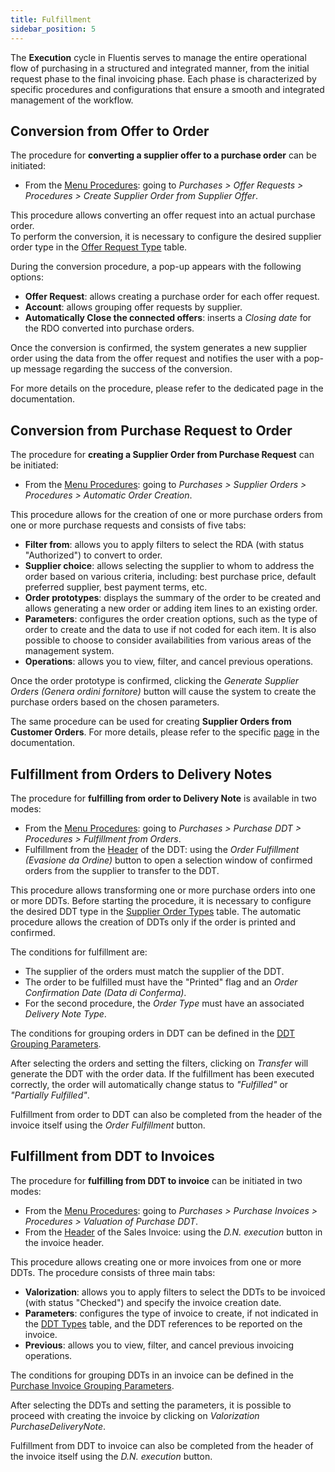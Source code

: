 ```yaml
---
title: Fulfillment 
sidebar_position: 5
---
```


The **Execution** cycle in Fluentis serves to manage the entire operational flow of purchasing in a structured and integrated manner, from the initial request phase to the final invoicing phase. Each phase is characterized by specific procedures and configurations that ensure a smooth and integrated management of the workflow.

## Conversion from Offer to Order 

The procedure for **converting a supplier offer to a purchase order** can be initiated:

- From the [Menu Procedures](/docs/purchase/offer-request/procedures/order-creation): going to *Purchases > Offer Requests > Procedures > Create Supplier Order from Supplier Offer*.

This procedure allows converting an offer request into an actual purchase order.  
To perform the conversion, it is necessary to configure the desired supplier order type in the [Offer Request Type](/docs/configurations/tables/purchase/purchase-offer-type) table.

During the conversion procedure, a pop-up appears with the following options:
- **Offer Request**: allows creating a purchase order for each offer request.
- **Account**: allows grouping offer requests by supplier.
- **Automatically Close the connected offers**: inserts a *Closing date* for the RDO converted into purchase orders.

Once the conversion is confirmed, the system generates a new supplier order using the data from the offer request and notifies the user with a pop-up message regarding the success of the conversion.

For more details on the procedure, please refer to the dedicated page in the documentation.

## Conversion from Purchase Request to Order

The procedure for **creating a Supplier Order from Purchase Request** can be initiated:

- From the [Menu Procedures](/docs/purchase/purchase-orders/procedures/create-purchase-orders-from-purchase-requests): going to *Purchases > Supplier Orders > Procedures > Automatic Order Creation*.

This procedure allows for the creation of one or more purchase orders from one or more purchase requests and consists of five tabs:

- **Filter from**: allows you to apply filters to select the RDA (with status "Authorized") to convert to order.
- **Supplier choice**: allows selecting the supplier to whom to address the order based on various criteria, including: best purchase price, default preferred supplier, best payment terms, etc.
- **Order prototypes**: displays the summary of the order to be created and allows generating a new order or adding item lines to an existing order.
- **Parameters**: configures the order creation options, such as the type of order to create and the data to use if not coded for each item. It is also possible to choose to consider availabilities from various areas of the management system.
- **Operations**: allows you to view, filter, and cancel previous operations.

Once the order prototype is confirmed, clicking the *Generate Supplier Orders (Genera ordini fornitore)* button will cause the system to create the purchase orders based on the chosen parameters.

The same procedure can be used for creating **Supplier Orders from Customer Orders**. For more details, please refer to the specific [page](/docs/purchase/purchase-orders/procedures/create-purchase-orders-from-purchase-requests) in the documentation.

## Fulfillment from Orders to Delivery Notes 

The procedure for **fulfilling from order to Delivery Note** is available in two modes:

- From the [Menu Procedures](/docs/purchase/purchase-delivery-note/procedures/create-delivery-notes-from-orders): going to *Purchases > Purchase DDT > Procedures > Fulfillment from Orders*.
- Fulfillment from the [Header](/docs/purchase/purchase-delivery-note/insert-purchase-delivery-note/purchase-delivery-note) of the DDT: using the *Order Fulfillment (Evasione da Ordine)* button to open a selection window of confirmed orders from the supplier to transfer to the DDT.

This procedure allows transforming one or more purchase orders into one or more DDTs. Before starting the procedure, it is necessary to configure the desired DDT type in the [Supplier Order Types](/docs/configurations/tables/purchase/purchase-orders-type/) table. The automatic procedure allows the creation of DDTs only if the order is printed and confirmed.

The conditions for fulfillment are:

- The supplier of the orders must match the supplier of the DDT.
- The order to be fulfilled must have the "Printed" flag and an *Order Confirmation Date (Data di Conferma)*.
- For the second procedure, the *Order Type* must have an associated *Delivery Note Type*.

The conditions for grouping orders in DDT can be defined in the [DDT Grouping Parameters](/docs/configurations/parameters/purchase/dn-grouping).

After selecting the orders and setting the filters, clicking on *Transfer* will generate the DDT with the order data. If the fulfillment has been executed correctly, the order will automatically change status to *"Fulfilled"* or *"Partially Fulfilled"*.

Fulfillment from order to DDT can also be completed from the header of the invoice itself using the *Order Fulfillment* button.

## Fulfillment from DDT to Invoices 

The procedure for **fulfilling from DDT to invoice** can be initiated in two modes:

- From the [Menu Procedures](/docs/purchase/purchase-invoices/procedures/purchase-delivery-note-valorization): going to *Purchases > Purchase Invoices > Procedures > Valuation of Purchase DDT*.
- From the [Header](/docs/purchase/purchase-invoices/insert-purchase-invoice/purchase-invoice) of the Sales Invoice: using the *D.N. execution* button in the invoice header.

This procedure allows creating one or more invoices from one or more DDTs. The procedure consists of three main tabs:

- **Valorization**: allows you to apply filters to select the DDTs to be invoiced (with status "Checked") and specify the invoice creation date.
- **Parameters**: configures the type of invoice to create, if not indicated in the [DDT Types](/docs/configurations/tables/purchase/purchase-delivery-notes-type/) table, and the DDT references to be reported on the invoice.
- **Previous**: allows you to view, filter, and cancel previous invoicing operations.

The conditions for grouping DDTs in an invoice can be defined in the [Purchase Invoice Grouping Parameters](/docs/configurations/parameters/purchase/invoice-grouping/).

After selecting the DDTs and setting the parameters, it is possible to proceed with creating the invoice by clicking on *Valorization PurchaseDeliveryNote*.

Fulfillment from DDT to invoice can also be completed from the header of the invoice itself using the *D.N. execution* button.